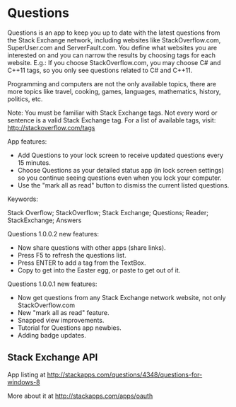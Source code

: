 Questions
=========

Questions is an app to keep you up to date with the latest questions from the Stack Exchange network, including websites like StackOverflow.com, SuperUser.com and ServerFault.com. You define what websites you are interested on and you can narrow the results by choosing tags for each website. E.g.: If you choose StackOverflow.com, you may choose C# and C++11 tags, so you only see questions related to C# and C++11.

Programming and computers are not the only available topics, there are more topics like travel, cooking, games, languages, mathematics, history, politics, etc.

Note: You must be familiar with Stack Exchange tags. Not every word or sentence is a valid Stack Exchange tag. For a list of available tags, visit: http://stackoverflow.com/tags

App features:

* Add Questions to your lock screen to receive updated questions every 15 minutes.
* Choose Questions as your detailed status app (in lock screen settings) so you continue seeing questions even when you lock your computer.
* Use the "mark all as read" button to dismiss the current listed questions.

Keywords:

Stack Overflow; StackOverflow; Stack Exchange; Questions; Reader; StackExchange; Answers

Questions 1.0.0.2 new features:

* Now share questions with other apps (share links).
* Press F5 to refresh the questions list.
* Press ENTER to add a tag from the TextBox.
* Copy to get into the Easter egg, or paste to get out of it.

Questions 1.0.0.1 new features:

* Now get questions from any Stack Exchange network website, not only StackOverflow.com 
* New "mark all as read" feature. 
* Snapped view improvements. 
* Tutorial for Questions app newbies. 
* Adding badge updates.

## Stack Exchange API

App listing at http://stackapps.com/questions/4348/questions-for-windows-8

More about it at http://stackapps.com/apps/oauth
